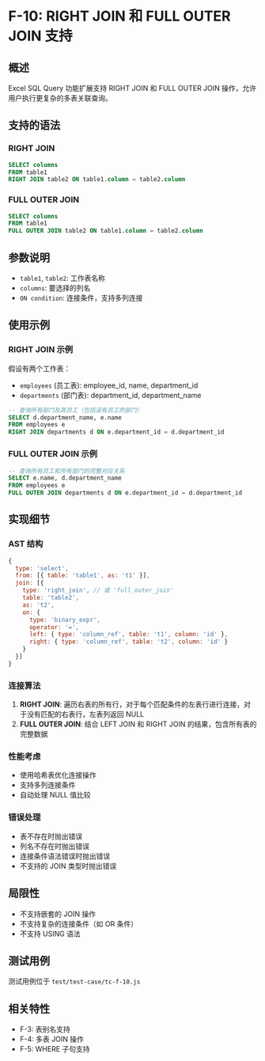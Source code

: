 # F-10: RIGHT JOIN 和 FULL OUTER JOIN 支持

## 概述
Excel SQL Query 功能扩展支持 RIGHT JOIN 和 FULL OUTER JOIN 操作，允许用户执行更复杂的多表关联查询。

## 支持的语法

### RIGHT JOIN
```sql
SELECT columns 
FROM table1 
RIGHT JOIN table2 ON table1.column = table2.column
```

### FULL OUTER JOIN
```sql
SELECT columns 
FROM table1 
FULL OUTER JOIN table2 ON table1.column = table2.column
```

## 参数说明
- `table1`, `table2`: 工作表名称
- `columns`: 要选择的列名
- `ON condition`: 连接条件，支持多列连接

## 使用示例

### RIGHT JOIN 示例
假设有两个工作表：
- `employees` (员工表): employee_id, name, department_id
- `departments` (部门表): department_id, department_name

```sql
-- 查询所有部门及其员工（包括没有员工的部门）
SELECT d.department_name, e.name 
FROM employees e 
RIGHT JOIN departments d ON e.department_id = d.department_id
```

### FULL OUTER JOIN 示例
```sql
-- 查询所有员工和所有部门的完整对应关系
SELECT e.name, d.department_name 
FROM employees e 
FULL OUTER JOIN departments d ON e.department_id = d.department_id
```

## 实现细节

### AST 结构
```javascript
{
  type: 'select',
  from: [{ table: 'table1', as: 't1' }],
  join: [{
    type: 'right_join', // 或 'full_outer_join'
    table: 'table2',
    as: 't2',
    on: {
      type: 'binary_expr',
      operator: '=',
      left: { type: 'column_ref', table: 't1', column: 'id' },
      right: { type: 'column_ref', table: 't2', column: 'id' }
    }
  }]
}
```

### 连接算法
1. **RIGHT JOIN**: 遍历右表的所有行，对于每个匹配条件的左表行进行连接，对于没有匹配的右表行，左表列返回 NULL
2. **FULL OUTER JOIN**: 结合 LEFT JOIN 和 RIGHT JOIN 的结果，包含所有表的完整数据

### 性能考虑
- 使用哈希表优化连接操作
- 支持多列连接条件
- 自动处理 NULL 值比较

### 错误处理
- 表不存在时抛出错误
- 列名不存在时抛出错误
- 连接条件语法错误时抛出错误
- 不支持的 JOIN 类型时抛出错误

## 局限性
- 不支持嵌套的 JOIN 操作
- 不支持复杂的连接条件（如 OR 条件）
- 不支持 USING 语法

## 测试用例
测试用例位于 `test/test-case/tc-f-10.js`

## 相关特性
- F-3: 表别名支持
- F-4: 多表 JOIN 操作
- F-5: WHERE 子句支持